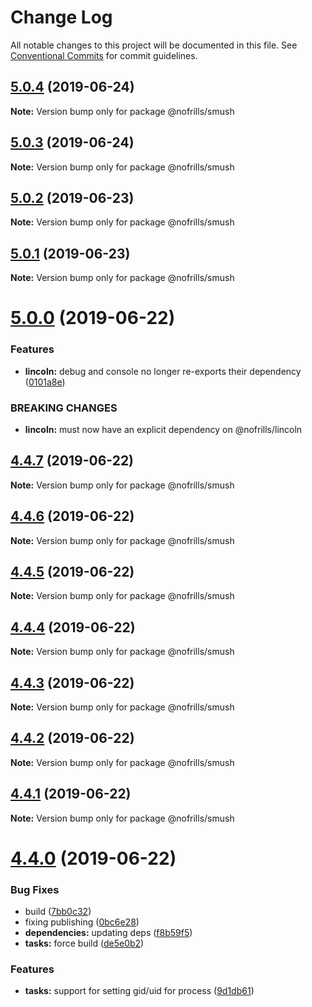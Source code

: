 # Change Log

All notable changes to this project will be documented in this file.
See [Conventional Commits](https://conventionalcommits.org) for commit guidelines.

## [5.0.4](https://github.com/nativecode-dev/nofrills/compare/@nofrills/smush@5.0.1...@nofrills/smush@5.0.4) (2019-06-24)

**Note:** Version bump only for package @nofrills/smush





## [5.0.3](https://github.com/nativecode-dev/nofrills/compare/@nofrills/smush@5.0.2...@nofrills/smush@5.0.3) (2019-06-24)

**Note:** Version bump only for package @nofrills/smush





## [5.0.2](https://github.com/nativecode-dev/nofrills/compare/@nofrills/smush@5.0.1...@nofrills/smush@5.0.2) (2019-06-23)

**Note:** Version bump only for package @nofrills/smush





## [5.0.1](https://github.com/nativecode-dev/nofrills/compare/@nofrills/smush@4.4.5...@nofrills/smush@5.0.1) (2019-06-23)

**Note:** Version bump only for package @nofrills/smush





# [5.0.0](https://github.com/nativecode-dev/nofrills/compare/@nofrills/smush@4.4.7...@nofrills/smush@5.0.0) (2019-06-22)


### Features

* **lincoln:** debug and console no longer re-exports their dependency ([0101a8e](https://github.com/nativecode-dev/nofrills/commit/0101a8e))


### BREAKING CHANGES

* **lincoln:** must now have an explicit dependency on @nofrills/lincoln





## [4.4.7](https://github.com/nativecode-dev/nofrills/compare/@nofrills/smush@4.4.6...@nofrills/smush@4.4.7) (2019-06-22)

**Note:** Version bump only for package @nofrills/smush





## [4.4.6](https://github.com/nativecode-dev/nofrills/compare/@nofrills/smush@4.4.5...@nofrills/smush@4.4.6) (2019-06-22)

**Note:** Version bump only for package @nofrills/smush





## [4.4.5](https://github.com/nativecode-dev/nofrills/compare/@nofrills/smush@4.4.1...@nofrills/smush@4.4.5) (2019-06-22)

**Note:** Version bump only for package @nofrills/smush





## [4.4.4](https://github.com/nativecode-dev/nofrills/compare/@nofrills/smush@4.4.3...@nofrills/smush@4.4.4) (2019-06-22)

**Note:** Version bump only for package @nofrills/smush





## [4.4.3](https://github.com/nativecode-dev/nofrills/compare/@nofrills/smush@4.4.2...@nofrills/smush@4.4.3) (2019-06-22)

**Note:** Version bump only for package @nofrills/smush





## [4.4.2](https://github.com/nativecode-dev/nofrills/compare/@nofrills/smush@4.4.1...@nofrills/smush@4.4.2) (2019-06-22)

**Note:** Version bump only for package @nofrills/smush





## [4.4.1](https://github.com/nativecode-dev/nofrills/compare/@nofrills/smush@4.4.0...@nofrills/smush@4.4.1) (2019-06-22)

**Note:** Version bump only for package @nofrills/smush





# [4.4.0](https://github.com/nativecode-dev/nofrills/compare/@nofrills/smush@4.3.0...@nofrills/smush@4.4.0) (2019-06-22)


### Bug Fixes

* build ([7bb0c32](https://github.com/nativecode-dev/nofrills/commit/7bb0c32))
* fixing publishing ([0bc6e28](https://github.com/nativecode-dev/nofrills/commit/0bc6e28))
* **dependencies:** updating deps ([f8b59f5](https://github.com/nativecode-dev/nofrills/commit/f8b59f5))
* **tasks:** force build ([de5e0b2](https://github.com/nativecode-dev/nofrills/commit/de5e0b2))


### Features

* **tasks:** support for setting gid/uid for process ([9d1db61](https://github.com/nativecode-dev/nofrills/commit/9d1db61))
